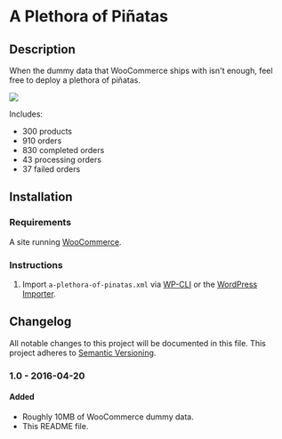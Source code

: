 # A Plethora of Piñatas

## Description

When the dummy data that WooCommerce ships with isn't enough, feel free to deploy a plethora of piñatas.

![](http://img.boogah.org/drop/pinatas.gif)

Includes:

- 300 products
- 910 orders
- 830 completed orders
- 43 processing orders
- 37 failed orders

## Installation

### Requirements

A site running [WooCommerce](https://www.woothemes.com/woocommerce/).

### Instructions

1. Import `a-plethora-of-pinatas.xml` via [WP-CLI](http://wp-cli.org/commands/import/) or the [WordPress Importer](https://wordpress.org/plugins/wordpress-importer/).

## Changelog

All notable changes to this project will be documented in this file.
This project adheres to [Semantic Versioning](http://semver.org/).

### 1.0 - 2016-04-20
#### Added
- Roughly 10MB of WooCommerce dummy data.
- This README file.

